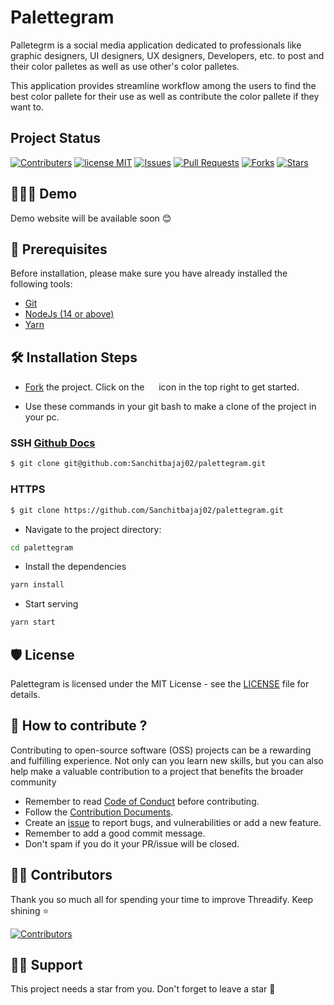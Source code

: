 # Palettegram

Palletegrm is a social media application dedicated to professionals like graphic designers, UI designers, UX designers, Developers, etc. to post and their color palletes as well as use other's color palletes.

This application provides streamline workflow among the users to find the best color pallete for their use as well as contribute the color pallete if they want to.

## Project Status

[![Contributers](https://img.shields.io/github/contributors/sanchitbajaj02/palettegram?color=blue)](https://github.com/Sanchitbajaj02/palettegram/graphs/contributors)
[![license MIT](https://img.shields.io/github/license/sanchitbajaj02/palettegram?color=blue)](https://github.com/Sanchitbajaj02/palettegram/blob/master/LICENSE)
[![Issues](https://img.shields.io/github/issues/sanchitbajaj02/palettegram?color=blue)](https://github.com/Sanchitbajaj02/palettegram/issues)
[![Pull Requests](https://img.shields.io/github/issues-pr/sanchitbajaj02/palettegram?color=blue)](https://github.com/Sanchitbajaj02/palettegram/issues)
[![Forks](https://img.shields.io/github/forks/sanchitbajaj02/palettegram?color=blue)](https://github.com/Sanchitbajaj02/palettegram/network/members)
[![Stars](https://img.shields.io/github/stars/sanchitbajaj02/palettegram?color=blue)](https://github.com/Sanchitbajaj02/palettegram/stargazers)

## 👩🏽‍💻 Demo

<!-- Check out the website: [Threadify](https://threadify.vercel.app)
 -->

Demo website will be available soon 😊

## 🤏 Prerequisites

Before installation, please make sure you have already installed the following tools:

- [Git](https://git-scm.com/downloads)
- [NodeJs (14 or above)](https://nodejs.org/en/download/)
- [Yarn](https://yarnpkg.com/)

## 🛠️ Installation Steps

- [Fork](https://github.com/Sanchitbajaj02/palettegram/fork) the project. Click on the <a href="https://github.com/Sanchitbajaj02/palettegram/fork"><img src="https://i.imgur.com/G4z1kEe.png" height="15" width="15"></a> icon in the top right to get started.

- Use these commands in your git bash to make a clone of the project in your pc.

### SSH [Github Docs](https://docs.github.com/en/authentication/connecting-to-github-with-ssh)

```bash
$ git clone git@github.com:Sanchitbajaj02/palettegram.git
```

### HTTPS

```bash
$ git clone https://github.com/Sanchitbajaj02/palettegram.git
```

- Navigate to the project directory:

```bash
cd palettegram
```

- Install the dependencies

```bash
yarn install
```

- Start serving

```bash
yarn start
```

## 🛡️ License

Palettegram is licensed under the MIT License - see the [LICENSE](Licence) file for details.

## 🤔 How to contribute ?
Contributing to open-source software (OSS) projects can be a rewarding and fulfilling experience. Not only can you learn new skills, but you can also help make a valuable contribution to a project that benefits the broader community

- Remember to read [Code of Conduct](CODE_OF_CONDUCT.md) before contributing.
- Follow the [Contribution Documents](CONTRIBUTING.md).
- Create an [issue](https://github.com/Sanchitbajaj02/palettegram/issues) to report bugs, and vulnerabilities or add a new feature.
- Remember to add a good commit message.
- Don't spam if you do it your PR/issue will be closed.

## 💪🏽 Contributors

Thank you so much all for spending your time to improve Threadify. Keep shining ⭐

[![Contributors](https://contrib.rocks/image?repo=sanchitbajaj02/palettegram)](https://github.com/sanchitbajaj02/palettegram/graphs/contributors)

## 🙏🏽 Support

This project needs a star️ from you. Don't forget to leave a star 🌟
